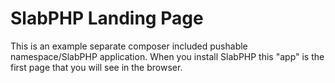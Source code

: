 # SlabPHP Landing Page

This is an example separate composer included pushable namespace/SlabPHP application. When you install SlabPHP this "app" is the first page that you will see in the browser. 
